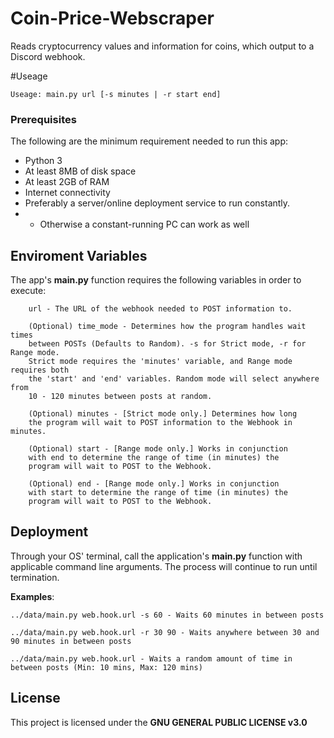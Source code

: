 # Coin-Price-Webscraper
Reads cryptocurrency values and information for coins, which output to a Discord webhook.

#Useage

`Useage: main.py url [-s minutes | -r start end]`

### Prerequisites

The following are the minimum requirement needed to run this app:

- Python 3
- At least 8MB of disk space
- At least 2GB of RAM
- Internet connectivity
- Preferably a server/online deployment service to run constantly. 
- - Otherwise a constant-running PC can work as well


## Enviroment Variables

The app's **main.py** function requires the following variables in order to execute:
```
	url - The URL of the webhook needed to POST information to.

	(Optional) time_mode - Determines how the program handles wait times 
	between POSTs (Defaults to Random). -s for Strict mode, -r for Range mode.
	Strict mode requires the 'minutes' variable, and Range mode requires both 
	the 'start' and 'end' variables. Random mode will select anywhere from 
	10 - 120 minutes between posts at random.

	(Optional) minutes - [Strict mode only.] Determines how long 
	the program will wait to POST information to the Webhook in minutes.

	(Optional) start - [Range mode only.] Works in conjunction 
	with end to determine the range of time (in minutes) the 
	program will wait to POST to the Webhook.

	(Optional) end - [Range mode only.] Works in conjunction 
	with start to determine the range of time (in minutes) the 
	program will wait to POST to the Webhook.
```

## Deployment

Through your OS' terminal, call the application's **main.py** function with applicable command line arguments. The process will continue to run until termination.

__Examples__:

	../data/main.py web.hook.url -s 60 - Waits 60 minutes in between posts
	
	../data/main.py web.hook.url -r 30 90 - Waits anywhere between 30 and 90 minutes in between posts
	
	../data/main.py web.hook.url - Waits a random amount of time in between posts (Min: 10 mins, Max: 120 mins)

## License

This project is licensed under the **GNU GENERAL PUBLIC LICENSE v3.0**